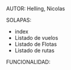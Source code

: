 AUTOR: Helling, Nicolas

SOLAPAS:
  - index
  - Listado de vuelos
  - Listado de Flotas
  - Listado de rutas

FUNCIONALIDAD: 
